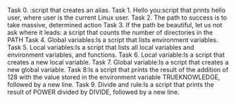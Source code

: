 Task 0. <o> :script that creates an alias.
Task 1. Hello you:script that prints hello user, where user is the current Linux user.
Task 2. The path to success is to take massive, determined action
Task 3. If the path be beautiful, let us not ask where it leads: a script that counts the number of directories in the PATH
Task 4. Global variables:Is a script that lists environment variables.
Task 5. Local variables:Is a script that lists all local variables and environment variables, and functions.
Task 6. Local variable:Is a script that creates a new local variable.
Task 7. Global variable:Is a script that creates a new global variable.
Task 8:Is a script that prints the result of the addition of 128 with the value stored in the environment variable TRUEKNOWLEDGE, followed by a new line.
Task 9. Divide and rule:Is a script that prints the result of POWER divided by DIVIDE, followed by a new line.
